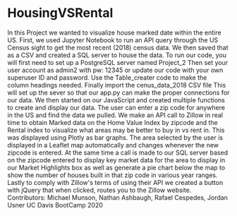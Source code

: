 # HousingVSRental 

In this Project we wanted to visualize house marked date within the entire US.
First, we used Jupyter Notebook to run an API query through the US Census sight to get the most recent (2018) census data. We then saved that as a CSV and created a SQL server to house the data.
To run our code, you will first need to set up a PostgreSQL server named Project_2 Then set your user account as admin2 with pw: 12345 or update our code with your own superuser ID and password. Use the Table_creater code to make the column headings needed. Finally import the cenus_data_2018 CSV file
This will set up the sever so that our app.py can make the proper connections for our data.
We then started on our JavaScript and created multiple functions to create and display our data. The user can enter a zip code for anywhere in the US and find the data we pulled.
We make an API call to Zillow in real time to obtain Marked data on the Home Value Index by zipcode and the Rental index to visualize what areas may be better to buy in vs rent in. This was displayed using Plotly as bar graphs.
The area selected by the user is displayed in a Leaflet map automatically and changes whenever the new zipcode is entered.
At the same time a call is made to our SQL server based on the zipcode entered to display key market data for the area to display in our Market Highlights box as well as generate a pie chart below the map to show the number of houses built in that zip code in various year ranges.
Lastly to comply with Zillow's terms of using their API we created a button with jQuery that when clicked, routes you to the Zillow website.
Contributors: Michael Munson, Nathan Ashbaugh, Rafael Cespedes, Jordan Usner UC Davis BootCamp 2020

